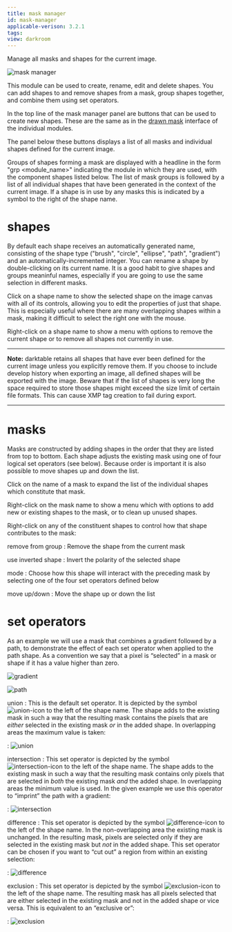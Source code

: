 ```yaml
---
title: mask manager
id: mask-manager
applicable-verison: 3.2.1
tags: 
view: darkroom
---
```


Manage all masks and shapes for the current image. 

![mask manager](./mask-manager/mask-manager.png)

This module can be used to create, rename, edit and delete shapes. You can add shapes to and remove shapes from a mask, group shapes together, and combine them using set operators. 

In the top line of the mask manager panel are buttons that can be used to create new shapes. These are the same as in the [drawn mask](../../../darkroom/masking-and-blending/masks/drawn.md) interface of the individual modules.

The panel below these buttons displays a list of all masks and individual shapes defined for the current image. 

Groups of shapes forming a mask are displayed with a headline in the form "grp <module_name>" indicating the module in which they are used, with the component shapes listed below. The list of mask groups is followed by a list of all individual shapes that have been generated in the context of the current image. If a shape is in use by any masks this is indicated by a symbol to the right of the shape name. 

# shapes

By default each shape receives an automatically generated name, consisting of the shape type ("brush", "circle", "ellipse", "path", "gradient") and an automatically-incremented integer. You can rename a shape by double-clicking on its current name. It is a good habit to give shapes and groups meaninful names, especially if you are going to use the same selection in different masks.

Click on a shape name to show the selected shape on the image canvas with all of its controls, allowing you to edit the properties of just that shape. This is especially useful where there are many overlapping shapes within a mask, making it difficult to select the right one with the mouse.

Right-click on a shape name to show a menu with options to remove the current shape or to remove all shapes not currently in use.

---

**Note:** darktable retains all shapes that have ever been defined for the current image unless you explicitly remove them. If you choose to include develop history when exporting an image, all defined shapes will be exported with the image. Beware that if the list of shapes is very long the space required to store those shapes might exceed the size limit of certain file formats. This can cause XMP tag creation to fail during export.

---

# masks

Masks are constructed by adding shapes in the order that they are listed from top to bottom. Each shape adjusts the existing mask using one of four logical set operators (see below). Because order is important it is also possible to move shapes up and down the list.

Click on the name of a mask to expand the list of the individual shapes which constitute that mask.

Right-click on the mask name to show a menu which with options to add new or existing shapes to the mask, or to clean up unused shapes.

Right-click on any of the constituent shapes to control how that shape contributes to the mask:

remove from group
: Remove the shape from the current mask

use inverted shape
: Invert the polarity of the selected shape

mode
: Choose how this shape will interact with the preceding mask by selecting one of the four set operators defined below

move up/down
: Move the shape up or down the list

# set operators

As an example we will use a mask that combines a gradient followed by a path, to demonstrate the effect of each set operator when applied to the path shape. As a convention we say that a pixel is “selected” in a mask or shape if it has a value higher than zero. 

![gradient](./mask-manager/mask-manager_ex1.png#w25) 

![path](./mask-manager/mask-manager_ex2.png#w25)

union
: This is the default set operator. It is depicted by the symbol ![union-icon](./mask-manager/masks_union.png) to the left of the shape name. The shape adds to the existing mask in such a way that the resulting mask contains the pixels that are *either* selected in the existing mask *or* in the added shape. In overlapping areas the maximum value is taken: 

: ![union](./mask-manager/mask-manager_ex3.png#w25)

intersection
: This set operator is depicted by the symbol ![intersection-icon](./mask-manager/masks_intersection.png) to the left of the shape name. The shape adds to the existing mask in such a way that the resulting mask contains only pixels that are selected in *both* the existing mask *and* the added shape. In overlapping areas the minimum value is used. In the given example we use this operator to “imprint” the path with a gradient: 

: ![intersection](./mask-manager/mask-manager_ex4.png#w25)

difference
: This set operator is depicted by the symbol ![difference-icon](./mask-manager/masks_difference.png) to the left of the shape name. In the non-overlapping area the existing mask is unchanged. In the resulting mask, pixels are selected only if they are selected in the existing mask but *not* in the added shape. This set operator can be chosen if you want to “cut out” a region from within an existing selection: 

: ![difference](./mask-manager/mask-manager_ex5.png#w25)

exclusion
: This set operator is depicted by the symbol ![exclusion-icon](./mask-manager/masks_exclusion.png) to the left of the shape name. The resulting mask has all pixels selected that are either selected in the existing mask and not in the added shape or vice versa. This is equivalent to an “exclusive or”: 

: ![exclusion](./mask-manager/mask-manager_ex6.png#w25)
